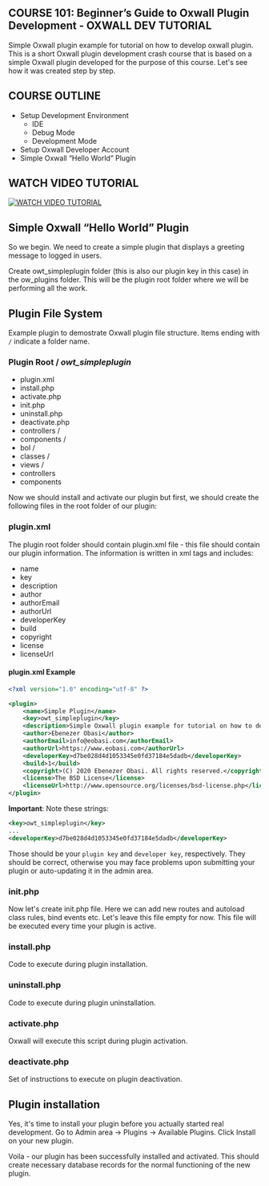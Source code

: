 ## COURSE 101: Beginner’s Guide to Oxwall Plugin Development - OXWALL DEV TUTORIAL

Simple Oxwall plugin example for tutorial on how to develop oxwall plugin. This is a short Oxwall plugin development crash course that is based on a simple Oxwall plugin developed for the purpose of this course. Let's see how it was created step by step.

## COURSE OUTLINE

* Setup Development Environment
  - IDE
  - Debug Mode
  - Development Mode
 * Setup Oxwall Developer Account                                         
 * Simple Oxwall “Hello World” Plugin
 
## WATCH VIDEO TUTORIAL
 
[![WATCH VIDEO TUTORIAL](https://img.youtube.com/vi/SBaM78CxxMY/0.jpg)](https://www.youtube.com/watch?v=SBaM78CxxMY)

## Simple Oxwall “Hello World” Plugin

So we begin. We need to create a simple plugin that displays a greeting message to logged in users.

Create owt_simpleplugin folder (this is also our plugin key in this case) in the ow_plugins folder. This will be the plugin root folder where we will be performing all the work.

## Plugin File System
Example plugin to demostrate Oxwall plugin file structure. Items ending with `/` indicate a folder name.

### Plugin Root / _owt_simpleplugin_
- plugin.xml
- install.php
- activate.php
- init.php
- uninstall.php
- deactivate.php
- controllers /
- components /
- bol /
- classes /
- views /
- controllers
- components

Now we should install and activate our plugin but first, we should create the following files in the root folder of our plugin:

### plugin.xml
The plugin root folder should contain plugin.xml file - this file should contain our plugin information. The information is written in xml tags and includes:
- name
- key
- description
- author
- authorEmail
- authorUrl
- developerKey
- build
- copyright
- license
- licenseUrl

#### plugin.xml Example

```xml
<?xml version="1.0" encoding="utf-8" ?>

<plugin>
    <name>Simple Plugin</name>
    <key>owt_simpleplugin</key>
    <description>Simple Oxwall plugin example for tutorial on how to develop oxwall plugin</description>
    <author>Ebenezer Obasi</author>
    <authorEmail>info@eobasi.com</authorEmail>
    <authorUrl>https://www.eobasi.com</authorUrl>
	<developerKey>d7be028d4d1053345e0fd37184e5dadb</developerKey>
    <build>1</build>
    <copyright>(C) 2020 Ebenezer Obasi. All rights reserved.</copyright>
	<license>The BSD License</license>
    <licenseUrl>http://www.opensource.org/licenses/bsd-license.php</licenseUrl>
</plugin>
```
**Important**: Note these strings:

```xml
<key>owt_simpleplugin</key>
...
<developerKey>d7be028d4d1053345e0fd37184e5dadb</developerKey>
```

Those should be your `plugin key` and `developer key`, respectively. They should be correct, otherwise you may face problems upon submitting your plugin or auto-updating it in the admin area.

### init.php

Now let's create init.php file. Here we can add new routes and autoload class rules, bind events etc. Let's leave this file empty for now. This file will be executed every time your plugin is active.

### install.php
Code to execute during plugin installation.

### uninstall.php
Code to execute during plugin uninstallation.

### activate.php
Oxwall will execute this script during plugin activation.

### deactivate.php
Set of instructions to execute on plugin deactivation.

## Plugin installation

Yes, it's time to install your plugin before you actually started real development. Go to Admin area → Plugins → Available Plugins. Click Install on your new plugin.

Voila - our plugin has been successfully installed and activated. This should create necessary database records for the normal functioning of the new plugin.
